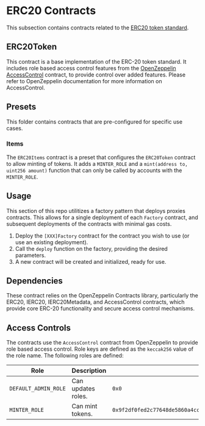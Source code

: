 # ERC20 Contracts

This subsection contains contracts related to the [ERC20 token standard](https://eips.ethereum.org/EIPS/eip-20).

## ERC20Token

This contract is a base implementation of the ERC-20 token standard. It includes role based access control features from the [OpenZeppelin AccessControl](https://docs.openzeppelin.com/contracts/4.x/access-control) contract, to provide control over added features. Please refer to OpenZeppelin documentation for more information on AccessControl.

## Presets

This folder contains contracts that are pre-configured for specific use cases.

### Items

The `ERC20Items` contract is a preset that configures the `ERC20Token` contract to allow minting of tokens. It adds a `MINTER_ROLE` and a `mint(address to, uint256 amount)` function that can only be called by accounts with the `MINTER_ROLE`.

## Usage

This section of this repo utilitizes a factory pattern that deploys proxies contracts. This allows for a single deployment of each `Factory` contract, and subsequent deployments of the contracts with minimal gas costs.

1. Deploy the `[XXX]Factory` contract for the contract you wish to use (or use an existing deployment).
2. Call the `deploy` function on the factory, providing the desired parameters.
3. A new contract will be created and initialized, ready for use.

## Dependencies

These contract relies on the OpenZeppelin Contracts library, particularly the ERC20, IERC20, IERC20Metadata, and AccessControl contracts, which provide core ERC-20 functionality and secure access control mechanisms.

## Access Controls

The contracts use the `AccessControl` contract from OpenZeppelin to provide role based access control.
Role keys are defined as the `keccak256` value of the role name.
The following roles are defined:

| Role                 | Description        | Key                                                                  |
| -------------------- | ------------------ | -------------------------------------------------------------------- |
| `DEFAULT_ADMIN_ROLE` | Can updates roles. | `0x0`                                                                |
| `MINTER_ROLE`        | Can mint tokens.   | `0x9f2df0fed2c77648de5860a4cc508cd0818c85b8b8a1ab4ceeef8d981c8956a6` |
